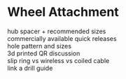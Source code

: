 # Wheel Attachment

hub spacer + recommended sizes\
commercially available quick releases\
hole pattern and sizes\
3d printed QR discussion\
slip ring vs wireless vs coiled cable\
link a drill guide
